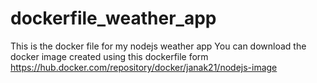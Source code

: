 # dockerfile_weather_app
This is the docker file for my nodejs weather app
You can download the docker image created using this dockerfile form https://hub.docker.com/repository/docker/janak21/nodejs-image
